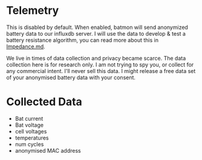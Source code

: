# Telemetry

This is disabled by default. When enabled, batmon will send anonymized battery data to our influxdb server.
I will use the data to develop & test a battery resistance algorithm, you can read more about this in [Impedance.md](dev/Impedance.md).

We live in times of data collection and privacy became scarce. The data collection here is for research only.
I am not trying to spy you, or collect for any commercial intent. I'll never sell this data.
I might release a free data set of your anonymised battery data with your consent.

# Collected Data 
* Bat current
* Bat voltage
* cell voltages
* temperatures
* num cycles
* anonymised MAC address
